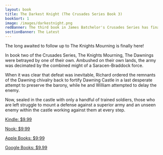 ```yaml
---
layout: book
title: The Darkest Knight (The Crusades Series Book 3)
bookSort: 1
image: /images/darkestnight.png
redBanner: The third book in James Batchelor's Crusades Series has finally arrived!
sectionBanner: The Latest
---
```

The long awaited to follow up to The Knights Mourning is finally here!

In book two of the Crusades Series, The Knights Mourning, The Dawnings were betrayed by one of their own. Ambushed on their own lands, the army was decimated by the combined might of a Saracen-Braddock force.

When it was clear that defeat was inevitable, Richard ordered the remnants of the Dawning chivalry back to fortify Dawning Castle in a last desperate attempt to preserve the barony, while he and William attempted to delay the enemy.

Now, sealed in the castle with only a handful of trained soldiers, those who are left struggle to mount a defense against a superior army and an unseen enemy within the castle working against them at every step.

[Kindle: $9.99](https://www.amazon.com/Darkest-Knight-Crusades-Book-ebook/dp/B091HXQWCN/ref=sr_1_1?dchild=1&keywords=the+darkest+knight+by+james+batchelor&qid=1625255949&sr=8-1 "Buy from Amazon")

[Nook: $9:99](https://www.barnesandnoble.com/w/the-darkest-knight-james-batchelor/1139149449?ean=2940162222514 "Buy from Barnes and Noble")

[Apple Books: $9:99](https://books.apple.com/us/book/the-darkest-knight/id1561071692 "Buy from Apple")

[Google Books: $9.99](https://play.google.com/store/books/details/James_Batchelor_The_Darkest_Knight?id=qbYmEAAAQBAJ "Buy from Google Books")
